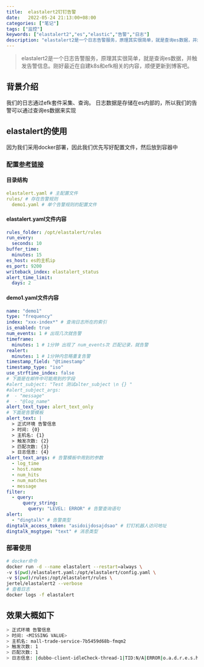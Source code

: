 ```yaml
---
title:  elastalert2钉钉告警
date:   2022-05-24 21:13:00+08:00
categories: ["笔记"]
tags: ["监控"]
keywords: ["elastalert2","es","elastic","告警","日志"]
description: "elastalert2是一个日志告警服务，原理其实很简单，就是查询es数据，并触发告警信息。刚好最近在自建k8s和efk相关的内容，顺便更新到博客吧"
---
```


> elastalert2是一个日志告警服务，原理其实很简单，就是查询es数据，并触发告警信息。刚好最近在自建k8s和efk相关的内容，顺便更新到博客吧。

## 背景介绍
我们的日志通过efk套件采集、查询。
日志数据是存储在es内部的，所以我们的告警可以通过查询es数据来实现

## elastalert的使用
因为我们采用docker部署，因此我们优先写好配置文件，然后放到容器中

### 配置[参考链接](https://elastalert2.readthedocs.io/en/latest/ruletypes.html)

#### 目录结构
```yml
elastalert.yaml # 主配置文件
rules/ # 存在告警规则
  demo1.yaml # 单个告警规则的配置文件
```

#### elastalert.yaml文件内容
```yml
rules_folder: /opt/elastalert/rules
run_every:
  seconds: 10
buffer_time:
  minutes: 15
es_host: es的主机ip
es_port: 9200
writeback_index: elastalert_status
alert_time_limit:
  days: 2
```

#### demo1.yaml文件内容
```yml
name: "demo1"
type: "frequency"
index: "xxx-index*" # 查询日志所在的索引
is_enabled: true
num_events: 1 # 出现几次就告警
timeframe: 
  minutes: 1 # 1分钟 出现了 num_events次 匹配记录，就告警
realert: 
  minutes: 1 # 1分钟内忽略重复告警
timestamp_field: "@timestamp"
timestamp_type: "iso"
use_strftime_index: false
# 下面是在邮件中可能用到的字段
#alert_subject: "Test 测试alter_subject \n {} "
#alert_subject_args:
#  - "message"
#  - "@log_name"
alert_text_type: alert_text_only 
# 下面是告警模板
alert_text: | 
  > 正式环境 告警信息
  > 时间: {0}
  > 主机名: {1}
  > 触发次数: {2}
  > 匹配次数: {3}
  > 日志信息: {4}
alert_text_args: # 告警模板中用到的参数
  - log_time
  - host.name
  - num_hits
  - num_matches
  - message
filter:
  - query:
      query_string:
        query: "LEVEL: ERROR" # 告警查询语句
alert:
  - "dingtalk" # 告警类型
dingtalk_access_token: "asidoijdosajdsao" # 钉钉机器人访问地址
dingtalk_msgtype: "text" # 消息类型
```

### 部署使用
```bash
# docker命令
docker run -d --name elastalert --restart=always \
-v $(pwd)/elastalert.yaml:/opt/elastalert/config.yaml \
-v $(pwd)/rules:/opt/elastalert/rules \
jertel/elastalert2 --verbose
# 查看日志
docker logs -f elastalert
```

## 效果大概如下
```bash
> 正式环境 告警信息
> 时间: <MISSING VALUE>
> 主机名: mall-trade-service-7b5459d68b-fmqm2
> 触发次数: 1
> 匹配次数: 1
> 日志信息: |dubbo-client-idleCheck-thread-1|TID:N/A|ERROR|o.a.d.r.e.s.header.ReconnectTimerTask:51|doTask| [DUBBO] Fail to connect to HeaderExchangeClient 
```
